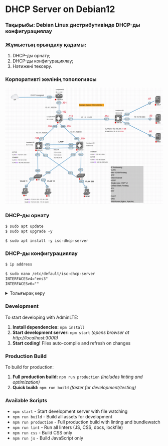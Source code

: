 # DHCP Server on Debian12

### Тақырыбы: Debian Linux дистрибутивінде DHCP-ды конфигурациялау
### Жұмыстың орындалу қадамы: 
  1) DHCP-ды орнату;
  2) DHCP-ды конфигурациялау;
  3) Нәтижені тексеру.

### Корпоративті желінің топологиясы
![Topology Enterprise Campus Network](Topology_Enterprise_Compus_Network_v1.png)

### DHCP-ды орнату
```shell
$ sudo apt update
$ sudo apt upgrade -y
```
```shell
$ sudo apt install -y isc-dhcp-server
```

### DHCP-ды конфигурациялау
```shell
$ ip address
```
```shell
$ sudo nano /etc/default/isc-dhcp-server
INTERFACESv4="ens3"
INTERFACESv6=""
```

<details>
<summary>Толығырақ көру</summary>
Мұнда толық ақпарат жазылады.  
Мысалы: Cisco құрылғылары тізімі, конфигурация т.б.
</details>

### Development

To start developing with AdminLTE:

1. **Install dependencies:** `npm install`
2. **Start development server:** `npm start` *(opens browser at http://localhost:3000)*
3. **Start coding!** Files auto-compile and refresh on changes

### Production Build

To build for production:

1. **Full production build:** `npm run production` *(includes linting and optimization)*
2. **Quick build:** `npm run build` *(faster for development/testing)*

### Available Scripts

- `npm start` - Start development server with file watching
- `npm run build` - Build all assets for development
- `npm run production` - Full production build with linting and bundlewatch
- `npm run lint` - Run all linters (JS, CSS, docs, lockfile)
- `npm run css` - Build CSS only
- `npm run js` - Build JavaScript only
